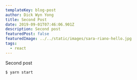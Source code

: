 ```yaml
---
templateKey: blog-post
author: Dick Wyn Yong
title: Second Post
date: 2019-09-01T07:46:06.901Z
description: Second post
featuredPost: false
featuredImage: ../../static/images/sara-riano-hello.jpg
tags:
  - react
---
```


Second post

```sh
$ yarn start
```
